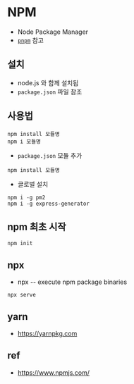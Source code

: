 # NPM
* Node Package Manager
* [`pnpm`](/mib/nodejs/pnpm) 참고

## 설치
* node.js 와 함께 설치됨
* `package.json` 파일 참조

## 사용법

```
npm install 모듈명
npm i 모듈명
```

* `package.json` 모듈 추가

```
npm install 모듈명
```

* 글로벌 설치

```
npm i -g pm2
npm i -g express-generator
```

## npm 최초 시작

```
npm init
```

## npx
* npx -- execute npm package binaries

```
npx serve
```

## yarn
* https://yarnpkg.com

## ref
* https://www.npmjs.com/
